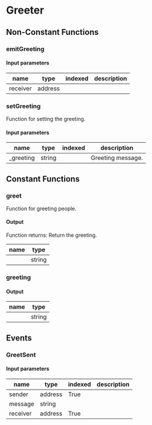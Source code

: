 # Greeter

## Non-Constant Functions

### emitGreeting

#### Input parameters

|name|type|indexed|description|
|---|---|---|---|
|receiver|address|||

### setGreeting
Function for setting the greeting.

#### Input parameters

|name|type|indexed|description|
|---|---|---|---|
|_greeting|string||Greeting message.|

## Constant Functions

### greet
Function for greeting people.

#### Output

Function returns: Return the greeting.

|name|type|
|---|---|
||string||

### greeting

#### Output

|name|type|
|---|---|
||string||

## Events

### GreetSent

#### Input parameters

|name|type|indexed|description|
|---|---|---|---|
|sender|address|True||
|message|string|||
|receiver|address|True||



